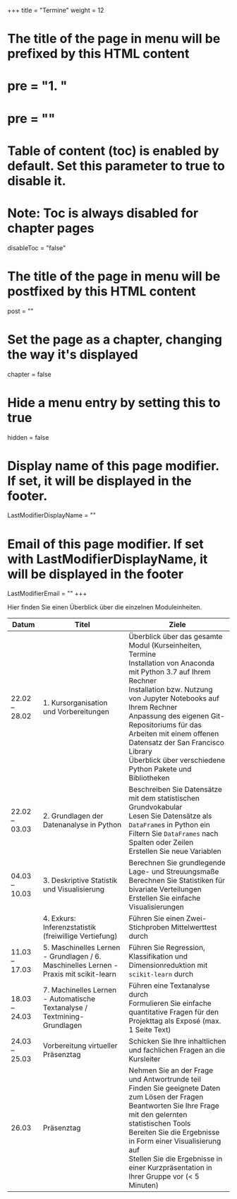 +++
title = "Termine"
weight = 12
# The title of the page in menu will be prefixed by this HTML content
# pre = "<b>1. </b>"
# pre = "<i class='fab fa-github'></i>"
# Table of content (toc) is enabled by default. Set this parameter to true to disable it.
# Note: Toc is always disabled for chapter pages
disableToc = "false"
# The title of the page in menu will be postfixed by this HTML content
post = ""
# Set the page as a chapter, changing the way it's displayed
chapter = false
# Hide a menu entry by setting this to true
hidden = false
# Display name of this page modifier. If set, it will be displayed in the footer.
LastModifierDisplayName = ""
# Email of this page modifier. If set with LastModifierDisplayName, it will be displayed in the footer
LastModifierEmail = ""
+++

Hier finden Sie einen Überblick über die einzelnen Moduleinheiten.

| Datum         | Titel                                                      | Ziele                                                                                                                                                                                                                                                                                                                                   |
|---------------|------------------------------------------------------------|-----------------------------------------------------------------------------------------------------------------------------------------------------------------------------------------------------------------------------------------------------------------------------------------------------------------------------------------|
| 22.02 – 28.02 | 1. Kursorganisation und Vorbereitungen                                               | Überblick über das gesamte Modul (Kurseinheiten, Termine <br> Installation von Anaconda mit Python 3.7 auf Ihrem Rechner <br> Installation bzw. Nutzung von Jupyter Notebooks auf Ihrem Rechner <br> Anpassung des eigenen Git-Repositoriums für das Arbeiten mit einem offenen Datensatz der San Francisco Library <br> Überblick über verschiedene Python Pakete und Bibliotheken                                                                                                                                                       |
| 22.02 – 03.03 | 2. Grundlagen der Datenanalyse in Python                                                | Beschreiben Sie Datensätze mit dem statistischen Grundvokabular <br> Lesen Sie Datensätze als `DataFrame`s in Python ein <br> Filtern Sie `DataFrames` nach Spalten oder Zeilen <br> Erstellen Sie neue Variablen                                                                                                                       |
| 04.03 – 10.03 | 3. Deskriptive Statistik und Visualisierung                   | Berechnen Sie grundlegende Lage- und Streuungsmaße <br> Berechnen Sie Statistiken für bivariate Verteilungen <br> Erstellen Sie einfache Visualisierungen                                                                                                                                                                               |
|  | 4. Exkurs: Inferenzstatistik <br> (freiwillige Vertiefung)       | Führen Sie einen Zwei-Stichproben Mittelwerttest durch <br>                                                                                                                                                                                                                                                                             |
| 11.03 – 17.03 | 5. Maschinelles Lernen - Grundlagen / 6. Maschinelles Lernen - Praxis mit scikit-learn     |  Führen Sie Regression, Klassifikation und Dimensionreduktion mit `scikit-learn` durch                                                                                                                                                                                                                                                         |
| 18.03 – 24.03 | 7. Machinelles Lernen - Automatische Textanalyse / Textmining-Grundlagen                                    | Führen eine Textanalyse durch <br> Formulieren Sie einfache quantitative Fragen für den Projekttag als Exposé (max. 1 Seite Text)                                                                                                                                                                                                       |
| 24.03 – 25.03 | Vorbereitung virtueller Präsenztag                                    | Schicken Sie Ihre inhaltlichen und fachlichen Fragen an die Kursleiter                                                                                                                                                                                                                                                                  |
| 26.03          | Präsenztag                                                 | Nehmen Sie an der Frage und Antwortrunde teil <br> Finden Sie geeignete Daten zum Lösen der Fragen  <br> Beantworten Sie Ihre Frage mit den gelernten statistischen Tools <br> Bereiten Sie die Ergebnisse in Form einer Visualisierung auf <br> Stellen Sie die Ergebnisse in einer Kurzpräsentation in Ihrer Gruppe vor (< 5 Minuten) |
